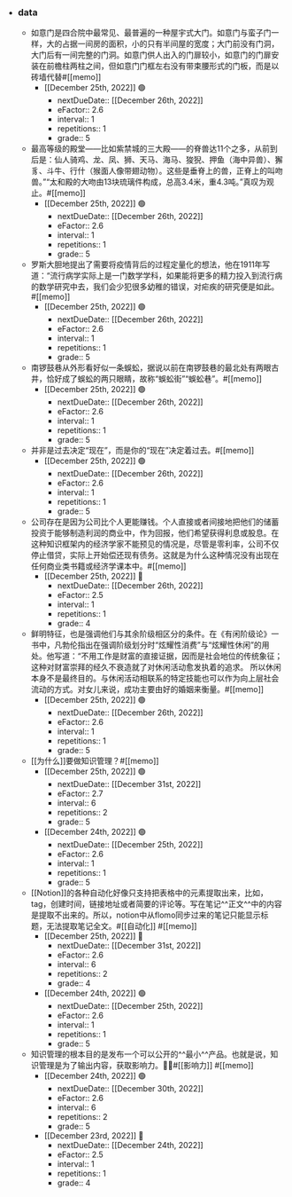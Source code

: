 - ### data
    - 如意门是四合院中最常见、最普遍的一种屋宇式大门。如意门与蛮子门一样，大的占据一间房的面积，小的只有半间屋的宽度；大门前没有门洞，大门后有一间完整的门洞。如意门供人出入的门扉较小，如意门的门扉安装在前檐柱两柱之间，但如意门门框左右没有带束腰形式的门板，而是以砖墙代替#[[memo]]
        - [[December 25th, 2022]] 🟢
            - nextDueDate:: [[December 26th, 2022]]
            - eFactor:: 2.6
            - interval:: 1
            - repetitions:: 1
            - grade:: 5
    - 最高等级的殿堂——比如紫禁城的三大殿——的脊兽达11个之多，从前到后是：仙人骑鸡、龙、凤、狮、天马、海马、狻猊、押鱼（海中异兽）、獬豸、斗牛、行什（猴面人像带翅动物）。这些是垂脊上的兽，正脊上的叫吻兽。”“太和殿的大吻由13块琉璃件构成，总高3.4米，重4.3吨。”真叹为观止。#[[memo]]
        - [[December 25th, 2022]] 🟢
            - nextDueDate:: [[December 26th, 2022]]
            - eFactor:: 2.6
            - interval:: 1
            - repetitions:: 1
            - grade:: 5
    - 罗斯大胆地提出了需要将疫情背后的过程定量化的想法，他在1911年写道：“流行病学实际上是一门数学学科，如果能将更多的精力投入到流行病的数学研究中去，我们会少犯很多幼稚的错误，对疟疾的研究便是如此。#[[memo]]
        - [[December 25th, 2022]] 🟢
            - nextDueDate:: [[December 26th, 2022]]
            - eFactor:: 2.6
            - interval:: 1
            - repetitions:: 1
            - grade:: 5
    - 南锣鼓巷从外形看好似一条蜈蚣，据说以前在南锣鼓巷的最北处有两眼古井，恰好成了蜈蚣的两只眼睛，故称“蜈蚣街”“蜈蚣巷”。#[[memo]]
        - [[December 25th, 2022]] 🟢
            - nextDueDate:: [[December 26th, 2022]]
            - eFactor:: 2.6
            - interval:: 1
            - repetitions:: 1
            - grade:: 5
    - 并非是过去决定“现在”，而是你的“现在”决定着过去。#[[memo]]
        - [[December 25th, 2022]] 🟢
            - nextDueDate:: [[December 26th, 2022]]
            - eFactor:: 2.6
            - interval:: 1
            - repetitions:: 1
            - grade:: 5
    - 公司存在是因为公司比个人更能赚钱。个人直接或者间接地把他们的储蓄投资于能够制造利润的商业中，作为回报，他们希望获得利息或股息。在这种知识框架内的经济学家不能预见的情况是，尽管是零利率，公司不仅停止借贷，实际上开始偿还现有债务。这就是为什么这种情况没有出现在任何商业类书籍或经济学课本中。#[[memo]]
        - [[December 25th, 2022]] 🔵
            - nextDueDate:: [[December 26th, 2022]]
            - eFactor:: 2.5
            - interval:: 1
            - repetitions:: 1
            - grade:: 4
    - 鲜明特征，也是强调他们与其余阶级相区分的条件。在《有闲阶级论》一书中，凡勃伦指出在强调阶级划分时“炫耀性消费”与“炫耀性休闲”的用处。他写道：“不用工作是财富的直接证据，因而是社会地位的传统象征；这种对财富崇拜的经久不衰造就了对休闲活动愈发执着的追求。
所以休闲本身不是最终目的。与休闲活动相联系的特定技能也可以作为向上层社会流动的方式。对女儿来说，成功主要由好的婚姻来衡量。#[[memo]]
        - [[December 25th, 2022]] 🟢
            - nextDueDate:: [[December 26th, 2022]]
            - eFactor:: 2.6
            - interval:: 1
            - repetitions:: 1
            - grade:: 5
    - [[为什么]]要做知识管理？#[[memo]]
        - [[December 25th, 2022]] 🟢
            - nextDueDate:: [[December 31st, 2022]]
            - eFactor:: 2.7
            - interval:: 6
            - repetitions:: 2
            - grade:: 5
        - [[December 24th, 2022]] 🟢
            - nextDueDate:: [[December 25th, 2022]]
            - eFactor:: 2.6
            - interval:: 1
            - repetitions:: 1
            - grade:: 5
    - [[Notion]]的各种自动化好像只支持把表格中的元素提取出来，比如，tag，创建时间，链接地址或者简要的评论等。写在笔记^^正文^^中的内容是提取不出来的。所以，notion中从flomo同步过来的笔记只能显示标题，无法提取笔记全文。#[[自动化]] #[[memo]]
        - [[December 25th, 2022]] 🔵
            - nextDueDate:: [[December 31st, 2022]]
            - eFactor:: 2.6
            - interval:: 6
            - repetitions:: 2
            - grade:: 4
        - [[December 24th, 2022]] 🟢
            - nextDueDate:: [[December 25th, 2022]]
            - eFactor:: 2.6
            - interval:: 1
            - repetitions:: 1
            - grade:: 5
    - 知识管理的根本目的是发布一个可以公开的^^最小^^产品。也就是说，知识管理是为了输出内容，获取影响力。#[[影响力]] #[[memo]]
        - [[December 24th, 2022]] 🟢
            - nextDueDate:: [[December 30th, 2022]]
            - eFactor:: 2.6
            - interval:: 6
            - repetitions:: 2
            - grade:: 5
        - [[December 23rd, 2022]] 🔵
            - nextDueDate:: [[December 24th, 2022]]
            - eFactor:: 2.5
            - interval:: 1
            - repetitions:: 1
            - grade:: 4
